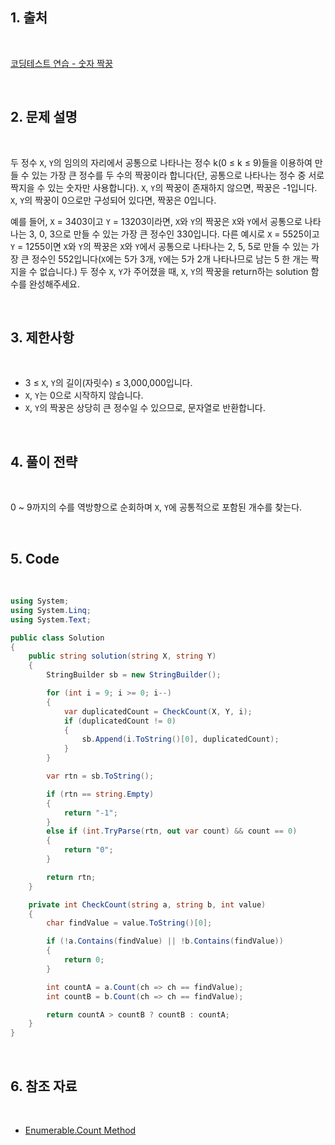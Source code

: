 ## 1. 출처

<br>

[코딩테스트 연습 - 숫자 짝꿍](https://school.programmers.co.kr/learn/courses/30/lessons/131128)

<br>

## 2. 문제 설명

<br>

두 정수 `X`, `Y`의 임의의 자리에서 공통으로 나타나는 정수 k(0 ≤ k ≤ 9)들을 이용하여 만들 수 있는 가장 큰 정수를 두 수의 짝꿍이라 합니다(단, 공통으로 나타나는 정수 중 서로 짝지을 수 있는 숫자만 사용합니다). `X`, `Y`의 짝꿍이 존재하지 않으면, 짝꿍은 -1입니다. `X`, `Y`의 짝꿍이 0으로만 구성되어 있다면, 짝꿍은 0입니다.

예를 들어, `X` = 3403이고 `Y` = 13203이라면, `X`와 `Y`의 짝꿍은 `X`와 `Y`에서 공통으로 나타나는 3, 0, 3으로 만들 수 있는 가장 큰 정수인 330입니다. 다른 예시로 `X` = 5525이고 `Y` = 1255이면 `X`와 `Y`의 짝꿍은 `X`와 `Y`에서 공통으로 나타나는 2, 5, 5로 만들 수 있는 가장 큰 정수인 552입니다(`X`에는 5가 3개, `Y`에는 5가 2개 나타나므로 남는 5 한 개는 짝 지을 수 없습니다.)
두 정수 `X`, `Y`가 주어졌을 때, `X`, `Y`의 짝꿍을 return하는 solution 함수를 완성해주세요.

<br>

## 3. 제한사항

<br>

- 3 ≤ `X`, `Y`의 길이(자릿수) ≤ 3,000,000입니다.
- `X`, `Y`는 0으로 시작하지 않습니다.
- `X`, `Y`의 짝꿍은 상당히 큰 정수일 수 있으므로, 문자열로 반환합니다.

<br>

## 4. 풀이 전략

<br>
 
0 ~ 9까지의 수를 역방향으로 순회하며 `X`, `Y`에 공통적으로 포함된 개수를 찾는다.

<br>

## 5. Code

<br>

```cs
using System;
using System.Linq;
using System.Text;

public class Solution
{
    public string solution(string X, string Y)
    {
        StringBuilder sb = new StringBuilder();

        for (int i = 9; i >= 0; i--)
        {
            var duplicatedCount = CheckCount(X, Y, i);
            if (duplicatedCount != 0)
            {
                sb.Append(i.ToString()[0], duplicatedCount);
            }
        }

        var rtn = sb.ToString();

        if (rtn == string.Empty)
        {
            return "-1";
        }
        else if (int.TryParse(rtn, out var count) && count == 0)
        {
            return "0";
        }

        return rtn;
    }

    private int CheckCount(string a, string b, int value)
    {
        char findValue = value.ToString()[0];

        if (!a.Contains(findValue) || !b.Contains(findValue))
        {
            return 0;
        }

        int countA = a.Count(ch => ch == findValue);
        int countB = b.Count(ch => ch == findValue);

        return countA > countB ? countB : countA;
    }
}
```

<br>

## 6. 참조 자료

<br>

- [Enumerable.Count Method](https://learn.microsoft.com/en-us/dotnet/api/system.linq.enumerable.count?view=net-8.0)